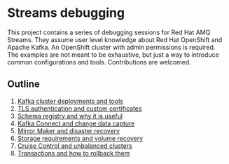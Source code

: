 # Streams debugging

This project contains a series of debugging sessions for Red Hat AMQ Streams. They assume user level knowledge about Red
Hat OpenShift and Apache Kafka. An OpenShift cluster with admin permissions is required. The examples are not meant to
be exhaustive, but just a way to introduce common configurations and tools. Contributions are welcomed.

## Outline

1. [Kafka cluster deployments and tools](/sessions/001)
2. [TLS authentication and custom certificates](/sessions/002)
3. [Schema registry and why it is useful](/sessions/003)
4. [Kafka Connect and change data capture](/sessions/004)
5. [Mirror Maker and disaster recovery](/sessions/005)
6. [Storage requirements and volume recovery](/sessions/006)
7. [Cruise Control and unbalanced clusters](/sessions/007)
8. [Transactions and how to rollback them](/sessions/008)
